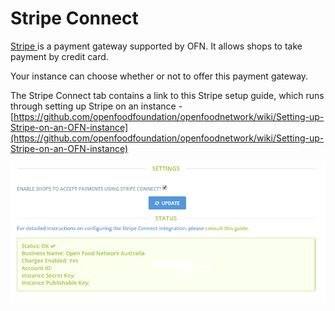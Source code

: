 # Stripe Connect

[Stripe ](https://stripe.com/au)is a payment gateway supported by OFN. It allows shops to take payment by credit card.

Your instance can choose whether or not to offer this payment gateway.

The Stripe Connect tab contains a link to this Stripe setup guide, which runs through setting up Stripe on an instance - [https://github.com/openfoodfoundation/openfoodnetwork/wiki/Setting-up-Stripe-on-an-OFN-instance](https://github.com/openfoodfoundation/openfoodnetwork/wiki/Setting-up-Stripe-on-an-OFN-instance)

![](../.gitbook/assets/stripeconnect.png)

